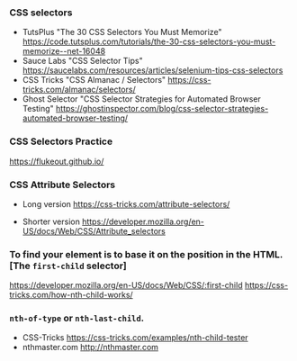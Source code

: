### CSS selectors
- TutsPlus "The 30 CSS Selectors You Must Memorize"
https://code.tutsplus.com/tutorials/the-30-css-selectors-you-must-memorize--net-16048
- Sauce Labs "CSS Selector Tips"
https://saucelabs.com/resources/articles/selenium-tips-css-selectors
- CSS Tricks "CSS Almanac / Selectors"
https://css-tricks.com/almanac/selectors/
- Ghost Selector "CSS Selector Strategies for Automated Browser Testing"
https://ghostinspector.com/blog/css-selector-strategies-automated-browser-testing/


### CSS Selectors Practice
https://flukeout.github.io/

### CSS Attribute Selectors
- Long version
https://css-tricks.com/attribute-selectors/

- Shorter version
https://developer.mozilla.org/en-US/docs/Web/CSS/Attribute_selectors

### To find your element is to base it on the position in the HTML. [The `first-child` selector]
https://developer.mozilla.org/en-US/docs/Web/CSS/:first-child
https://css-tricks.com/how-nth-child-works/

### `nth-of-type` or `nth-last-child`. 
- CSS-Tricks 
https://css-tricks.com/examples/nth-child-tester 
- nthmaster.com
http://nthmaster.com
